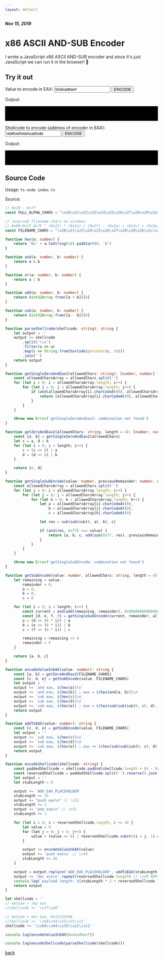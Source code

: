 ```yaml
---
layout: default
---
```


_**Nov 15, 2019**_

# x86 ASCII AND-SUB Encoder

I wrote a JavaScript x86 ASCII AND-SUB encoder and since it's just JavaScript we can run it in the browser! 🚀

## Try it out

Value to encode in EAX: <input name="value" id="value" type="text" value="0xdeadbeef" placeholder="0xdeadbeef"> <button onclick="encode(document.querySelector('#value').value)">ENCODE</button>

Output:

<div style="background-color: black; padding: 10px;">
    <code id="code">
    </code>
</div>

Shellcode to encode (address of encoder in EAX): <input name="shellcode" id="shellcode" type="text" value="\xb8\xef\xbe\xad\xde" placeholder="\xb8\xef\xbe\xad\xde"> <button onclick="encode2(document.querySelector('#shellcode').value)">ENCODE</button>

Output:

<div style="background-color: black; padding: 10px;">
    <code id="code2">
    </code>
</div>

<script>
"use strict";
// 0x20 - 0x7f
const FULL_ALPHA_CHARS = "\x20\x21\x22\x23\x24\x25\x26\x27\x28\x29\x2a\x2b\x2c\x2d\x2e\x2f\x30\x31\x32\x33\x34\x35\x36\x37\x38\x39\x3a\x3b\x3c\x3d\x3e\x3f\x40\x41\x42\x43\x44\x45\x46\x47\x48\x49\x4a\x4b\x4c\x4d\x4e\x4f\x50\x51\x52\x53\x54\x55\x56\x57\x58\x59\x5a\x5b\x5c\x5d\x5e\x5f\x60\x61\x62\x63\x64\x65\x66\x67\x68\x69\x6a\x6b\x6c\x6d\x6e\x6f\x70\x71\x72\x73\x74\x75\x76\x77\x78\x79\x7a\x7b\x7c\x7d\x7e";
// reserved filename chars on windows
// 0x00-0x1F 0x7F " (0x22) * (0x2a) / (0x2f) : (0x3a) < (0x3c) > (0x3e) ? (0x3f) \ (0x5c) | (0x7c)
const FILENAME_CHARS = "\x20\x21\x23\x24\x25\x26\x27\x28\x29\x2b\x2c\x2d\x2e\x30\x31\x32\x33\x34\x35\x36\x37\x38\x39\x3b\x3d\x40\x41\x42\x43\x44\x45\x46\x47\x48\x49\x4a\x4b\x4c\x4d\x4e\x4f\x50\x51\x52\x53\x54\x55\x56\x57\x58\x59\x5a\x5b\x5d\x5e\x5f\x60\x61\x62\x63\x64\x65\x66\x67\x68\x69\x6a\x6b\x6c\x6d\x6e\x6f\x70\x71\x72\x73\x74\x75\x76\x77\x78\x79\x7a\x7b\x7d\x7e";
function hex(a) {
    return '0x' + a.toString(16).padStart(8, '0');
}
function and(a, b) {
    return a & b;
}
function or(a, b) {
    return a | b;
}
function add(a, b) {
    return Uint32Array.from([a + b])[0];
}
function sub(a, b) {
    return Uint32Array.from([a - b])[0];
}
function parseShellcode(shellcode) {
    let output = '';
    output += shellcode
        .split('\\x')
        .filter(a => a)
        .map(c => String.fromCharCode(parseInt(c, 16)))
        .join('');
    return output;
}
function getSingleZeroAndEax2(allowedChars) {
    const allowedCharsArray = allowedChars.split('');
    for (let i = 0; i < allowedCharsArray.length; i++) {
        for (let j = 0; j < allowedCharsArray.length; j++) {
            if (and(allowedCharsArray[i].charCodeAt(0), allowedCharsArray[j].charCodeAt(0)) === 0x0) {
                return [allowedCharsArray[i].charCodeAt(0), allowedCharsArray[j].charCodeAt(0)];
            }
        }
    }
    throw new Error('getSingleZeroAndEax2: combination not found');
}
function getZeroAndEax2(allowedChars, length = 4) {
    const [a, b] = getSingleZeroAndEax2(allowedChars);
    let c = a, d = b;
    for (let i = 0; i < length; i++) {
        c = (c << 8) | a;
        d = (d << 8) | b;
    }
    return [c, d];
}
function getSingleSubEncode(value, previousRemainder, allowedChars) {
    const allowedCharsArray = allowedChars.split('');
    for (let i = 0; i < allowedCharsArray.length; i++) {
        for (let j = 0; j < allowedCharsArray.length; j++) {
            for (let k = 0; k < allowedCharsArray.length; k++) {
                let a = allowedCharsArray[i].charCodeAt(0), b = allowedCharsArray[j].charCodeAt(0), c = allowedCharsArray[k].charCodeAt(0);
                let res = sub(sub(sub(0, a), b), c);
                if (and(res, 0xff) === value) {
                    return [a, b, c, add(sub(0xff, res), previousRemainder) >> 8];
                }
            }
        }
    }
    throw new Error('getSingleSubEncode: combination not found');
}
function getSubEncode(value, allowedChars, length = 4) {
    let remaining = value, remainder = 0, a = 0, b = 0, c = 0;
    for (let i = 0; i < length; i++) {
        const current = and(add(remaining, remainder), 0x00000000000000ff);
        const [d, e, f, r] = getSingleSubEncode(current, remainder, allowedChars);
        a = (d << (8 * i)) | a;
        b = (e << (8 * i)) | b;
        c = (f << (8 * i)) | c;
        remaining = remaining >> 8;
        remainder = r;
    }
    return [a, b, c];
}
function encodeValueInEAX(value) {
    const [a, b] = getZeroAndEax2(FILENAME_CHARS);
    const [c, d, e] = getSubEncode(value, FILENAME_CHARS);
    let output = '';
    output += `and eax, ${hex(a)}\n`;
    output += `and eax, ${hex(b)} ; eax = ${hex(and(a, b))}\n`;
    output += `sub eax, ${hex(c)}\n`;
    output += `sub eax, ${hex(d)}\n`;
    output += `sub eax, ${hex(e)} ; eax = ${hex(sub(sub(sub(0, c), d), e))}\n`;
    return output;
}

function addToEAX(value) {
    const [c, d, e] = getSubEncode(value, FILENAME_CHARS);
    let output = '';
    output += `sub eax, ${hex(c)}\n`;
    output += `sub eax, ${hex(d)}\n`;
    output += `sub eax, ${hex(e)} ; eax += ${hex(sub(sub(sub(0, c), d), e))}\n`;
    return output;
}

function encodeShellcode(shellcode) {
    const paddedShellcode = shellcode.padEnd(shellcode.length + (4 - (shellcode.length % 4)), '\x42')
    const reversedShellcode = paddedShellcode.split('').reverse().join('')
    let output = ''
    let stubLength = 0

    output += `ADD_EAX_PLACEHOLDER`
    stubLength += 15
    output += "push eax\n" // \x51
    stubLength += 1
    output += "pop esp\n" // \x5c
    stubLength += 1

    for (let i = 0; i < reversedShellcode.length; i += 4) {
        let value = 0
        for (let j = 0; j < 4; j++) {
            value = (value << 8) | reversedShellcode.substr(i + j, 1).charCodeAt(0)
        }

        output += encodeValueInEAX(value)
        output += `push eax\n` // \x50
        stubLength += 26
    }

    output = output.replace('ADD_EAX_PLACEHOLDER', addToEAX(stubLength + reversedShellcode.length))
    output += 'dec ecx\n'.repeat(reversedShellcode.length) // \x49 NOPs to be filled with decoded shellcode
    return output
}

function encode(value) {
    value = value || '0xdeadbeef'
    let output = encodeValueInEAX(parseInt(value, 16))
    document.querySelector('#code').innerText = output
}

function encode2(shellcode) {
    shellcode = shellcode || '\\xb8\\xef\\xbe\\xad\\xde'
    let output = encodeShellcode(parseShellcode(shellcode))
    document.querySelector('#code2').innerText = output
}

encode()
encode2()

</script>

## Source Code

Usage: `ts-node index.ts`

Source:

```typescript
// 0x20 - 0x7f
const FULL_ALPHA_CHARS = "\x20\x21\x22\x23\x24\x25\x26\x27\x28\x29\x2a\x2b\x2c\x2d\x2e\x2f\x30\x31\x32\x33\x34\x35\x36\x37\x38\x39\x3a\x3b\x3c\x3d\x3e\x3f\x40\x41\x42\x43\x44\x45\x46\x47\x48\x49\x4a\x4b\x4c\x4d\x4e\x4f\x50\x51\x52\x53\x54\x55\x56\x57\x58\x59\x5a\x5b\x5c\x5d\x5e\x5f\x60\x61\x62\x63\x64\x65\x66\x67\x68\x69\x6a\x6b\x6c\x6d\x6e\x6f\x70\x71\x72\x73\x74\x75\x76\x77\x78\x79\x7a\x7b\x7c\x7d\x7e"

// reserved filename chars on windows
// 0x00-0x1F 0x7F " (0x22) * (0x2a) / (0x2f) : (0x3a) < (0x3c) > (0x3e) ? (0x3f) \ (0x5c) | (0x7c)
const FILENAME_CHARS = "\x20\x21\x23\x24\x25\x26\x27\x28\x29\x2b\x2c\x2d\x2e\x30\x31\x32\x33\x34\x35\x36\x37\x38\x39\x3b\x3d\x40\x41\x42\x43\x44\x45\x46\x47\x48\x49\x4a\x4b\x4c\x4d\x4e\x4f\x50\x51\x52\x53\x54\x55\x56\x57\x58\x59\x5a\x5b\x5d\x5e\x5f\x60\x61\x62\x63\x64\x65\x66\x67\x68\x69\x6a\x6b\x6c\x6d\x6e\x6f\x70\x71\x72\x73\x74\x75\x76\x77\x78\x79\x7a\x7b\x7d\x7e"

function hex(a: number) {
    return '0x' + a.toString(16).padStart(8, '0')
}

function and(a: number, b: number) {
    return a & b
}

function or(a: number, b: number) {
    return a | b
}

function add(a: number, b: number) {
    return Uint32Array.from([a + b])[0]
}

function sub(a: number, b: number) {
    return Uint32Array.from([a - b])[0]
}

function parseShellcode(shellcode: string): string {
    let output = ''
    output += shellcode
        .split('\\x')
        .filter(a => a)
        .map(c => String.fromCharCode(parseInt(c, 16)))
        .join('')
    return output
}

function getSingleZeroAndEax2(allowedChars: string): [number, number] {
    const allowedCharsArray = allowedChars.split('')
    for (let i = 0; i < allowedCharsArray.length; i++) {
        for (let j = 0; j < allowedCharsArray.length; j++) {
            if (and(allowedCharsArray[i].charCodeAt(0), allowedCharsArray[j].charCodeAt(0)) === 0x0) {
                return [allowedCharsArray[i].charCodeAt(0), allowedCharsArray[j].charCodeAt(0)]
            }
        }
    }

    throw new Error('getSingleZeroAndEax2: combination not found')
}

function getZeroAndEax2(allowedChars: string, length = 4): [number, number] {
    const [a, b] = getSingleZeroAndEax2(allowedChars)
    let c = a, d = b
    for (let i = 0; i < length; i++) {
        c = (c << 8) | a
        d = (d << 8) | b
    }

    return [c, d]
}

function getSingleSubEncode(value: number, previousRemainder: number, allowedChars: string): [number, number, number, number] {
    const allowedCharsArray = allowedChars.split('')
    for (let i = 0; i < allowedCharsArray.length; i++) {
        for (let j = 0; j < allowedCharsArray.length; j++) {
            for (let k = 0; k < allowedCharsArray.length; k++) {
                let a = allowedCharsArray[i].charCodeAt(0),
                    b = allowedCharsArray[j].charCodeAt(0),
                    c = allowedCharsArray[k].charCodeAt(0)

                let res = sub(sub(sub(0, a), b), c)

                if (and(res, 0xff) === value) {
                    return [a, b, c, add(sub(0xff, res), previousRemainder) >> 8]
                }
            }
        }
    }

    throw new Error('getSingleSubEncode: combination not found')
}

function getSubEncode(value: number, allowedChars: string, length = 4): [number, number, number] {
    let remaining = value,
        remainder = 0,
        a = 0,
        b = 0,
        c = 0

    for (let i = 0; i < length; i++) {
        const current = and(add(remaining, remainder), 0x00000000000000ff)
        const [d, e, f, r] = getSingleSubEncode(current, remainder, allowedChars)
        a = (d << (8 * i)) | a
        b = (e << (8 * i)) | b
        c = (f << (8 * i)) | c

        remaining = remaining >> 8
        remainder = r
    }

    return [a, b, c]
}

function encodeValueInEAX(value: number): string {
    const [a, b] = getZeroAndEax2(FILENAME_CHARS)
    const [c, d, e] = getSubEncode(value, FILENAME_CHARS)
    let output = ''
    output += `and eax, ${hex(a)}\n`
    output += `and eax, ${hex(b)} ; eax = ${hex(and(a, b))}\n`
    output += `sub eax, ${hex(c)}\n`
    output += `sub eax, ${hex(d)}\n`
    output += `sub eax, ${hex(e)} ; eax = ${hex(sub(sub(sub(0, c), d), e))}\n`
    return output
}

function addToEAX(value: number): string {
    const [c, d, e] = getSubEncode(value, FILENAME_CHARS)
    let output = ''
    output += `sub eax, ${hex(c)}\n`
    output += `sub eax, ${hex(d)}\n`
    output += `sub eax, ${hex(e)} ; eax += ${hex(sub(sub(sub(0, c), d), e))}\n`
    return output
}

function encodeShellcode(shellcode: string) {
    const paddedShellcode = shellcode.padEnd(shellcode.length + (4 - (shellcode.length % 4)), '\x42')
    const reversedShellcode = paddedShellcode.split('').reverse().join('')
    let output = ''
    let stubLength = 0

    output += `ADD_EAX_PLACEHOLDER`
    stubLength += 15
    output += "push eax\n" // \x51
    stubLength += 1
    output += "pop esp\n" // \x5c
    stubLength += 1

    for (let i = 0; i < reversedShellcode.length; i += 4) {
        let value = 0
        for (let j = 0; j < 4; j++) {
            value = (value << 8) | reversedShellcode.substr(i + j, 1).charCodeAt(0)
        }

        output += encodeValueInEAX(value)
        output += `push eax\n` // \x50
        stubLength += 26
    }

    output = output.replace('ADD_EAX_PLACEHOLDER', addToEAX(stubLength + reversedShellcode.length))
    output += 'dec ecx\n'.repeat(reversedShellcode.length) // \x49 NOPs to be filled with decoded shellcode
    console.log(`payload length: ${stubLength * 2 + reversedShellcode.length}`)
    return output
}

let shellcode = ''
// metasm > jmp eax
//shellcode += '\xff\xe0'

// metasm > mov eax, 0x11223344
//shellcode += '\xb8\x44\x33\x22\x11'
shellcode += '\\xb8\\x44\\x33\\x22\\x11'

console.log(encodeValueInEAX(0xdeadbeef))

console.log(encodeShellcode(parseShellcode(shellcode)))
```

[back](../)
